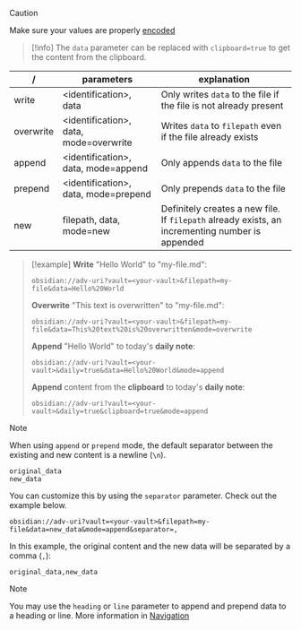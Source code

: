 > [!caution]
> Make sure your values are properly [encoded](Concepts/Encoding.md)
> 

> [!info]
> The `data` parameter can be replaced with `clipboard=true` to get the content from the clipboard.
> 

| /         | parameters                              | explanation                                                                                     |
| --------- | --------------------------------------- | ----------------------------------------------------------------------------------------------- |
| write     | <identification\>, data                 | Only writes `data` to the file if the file is not already present                               |
| overwrite | <identification\>, data, mode=overwrite | Writes `data` to `filepath` even if the file already exists                                     |
| append    | <identification\>, data, mode=append    | Only appends `data` to the file                                                                 |
| prepend   | <identification\>, data, mode=prepend   | Only prepends `data` to the file                                                                |
| new       | filepath, data, mode=new                | Definitely creates a new file. If `filepath` already exists, an incrementing number is appended |

> [!example]
> **Write** "Hello World" to "my-file.md":
> ```uri
> obsidian://adv-uri?vault=<your-vault>&filepath=my-file&data=Hello%20World
> ```
> 
> **Overwrite** "This text is overwritten" to "my-file.md":
> ```uri
> obsidian://adv-uri?vault=<your-vault>&filepath=my-file&data=This%20text%20is%20overwritten&mode=overwrite
> ```
> 
> **Append** "Hello World" to today's **daily note**:
> ```uri
> obsidian://adv-uri?vault=<your-vault>&daily=true&data=Hello%20World&mode=append
> ```
> 
> **Append** content from the **clipboard** to today's **daily note**:
> ```uri
> obsidian://adv-uri?vault=<your-vault>&daily=true&clipboard=true&mode=append
> ```

> [!note]
> When using `append` or `prepend` mode, the default separator between the existing and new content is a newline (`\n`).
> 
> ```
> original_data
> new_data
> ```
> 
> You can customize this by using the `separator` parameter. Check out the example below.
>
> ```uri
> obsidian://adv-uri?vault=<your-vault>&filepath=my-file&data=new_data&mode=append&separator=,
> ```
>
> In this example, the original content and the new data will be separated by a comma (`,`):
>
> ```
> original_data,new_data
> ```

> [!note]
You may use the `heading` or `line` parameter to append and prepend data to a heading or line. More information in [Navigation](Actions/Navigation)

